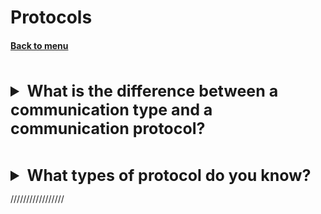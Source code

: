 <h1>Protocols</h1> 
<h4> 

[Back to menu](../Menu.md)

</h4>

[//]: # (What is the difference between a communication type 
        and a communication protocol?)
<br>
<details>
    <summary style="font-size: 25px;">
        <b>
            What is the difference between a communication type 
            and a communication protocol?
        </b>
    </summary>
<br>

**Communication Type:** refers to the method or mode of communication
(Point-to-Point, Point-to-Multipoint)

**Communication protocol:** refers set of rules of
how data is transmitted and received
(HTTP, HTTPS, TSP)

</details>

[//]: # (What types of protocol do you know?)
<br>
<details>
    <summary style="font-size: 25px;">
        <b>
            What types of protocol do you know?
        </b>
    </summary>
<br>

* HTTP (Hypertext Transfer Protocol): This is a request-response protocol
* HTTPS (Hypertext Transfer Protocol Secure): This is a secure version of HTTP
  uses SSL/TLS protocol to encrypt the data communication.
  This includes the exchange of digital certificates
  to verify the identity of the server (and sometimes the client),
  and the negotiation of a shared secret key to encrypt the data.
* FTP (File Transfer Protocol): transferring files from
  one host to another over a TCP-based network
* TCP (Transmission Control Protocol): connection-oriented protocol
* UDP (User Datagram Protocol): connectionless protocol that
  does not guarantee delivery but faster
* SMTP (Simple Mail Transfer Protocol):
  This is a communication protocol for electronic mail transmission.
* IMAP / POP3 / MQTT protocols to retrieve messages from a server.
* WebSockets: full-duplex communication channels over a single TCP connection.

</details>

/////////////////
